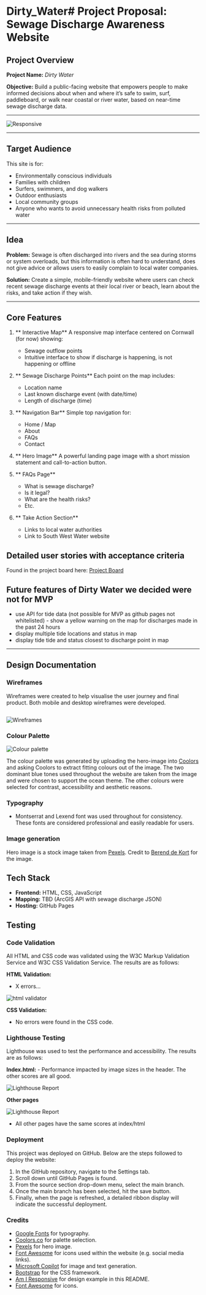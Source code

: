 # Dirty_Water# Project Proposal: Sewage Discharge Awareness Website

## Project Overview

**Project Name:** *Dirty Water*

**Objective:** Build a public-facing website that empowers people to make informed decisions about when and where it’s safe to swim, surf, paddleboard, or walk near coastal or river water, based on near-time sewage discharge data.

---

![Responsive](/assets/images/Responsive_image2.png)

---

## Target Audience

This site is for:

- Environmentally conscious individuals
- Families with children
- Surfers, swimmers, and dog walkers
- Outdoor enthusiasts
- Local community groups
- Anyone who wants to avoid unnecessary health risks from polluted water

---

## Idea

**Problem:**
Sewage is often discharged into rivers and the sea during storms or system overloads, but this information is often hard to understand, does not give advice or allows users to easily complain to local water companies.

**Solution:**
Create a simple, mobile-friendly website where users can check recent sewage discharge events at their local river or beach, learn about the risks, and take action if they wish.

---

##  Core Features

1. ** Interactive Map**
   A responsive map interface centered on Cornwall (for now) showing:
   - Sewage outflow points
   - Intuitive interface to show if discharge is happening, is not happening or offline

2. ** Sewage Discharge Points**
   Each point on the map includes:
   - Location name
   - Last known discharge event (with date/time)
   - Length of discharge (time)

3. ** Navigation Bar**
   Simple top navigation for:
   - Home / Map
   - About
   - FAQs
   - Contact

4. ** Hero Image**
   A powerful landing page image with a short mission statement and call-to-action button.

5. ** FAQs Page**
   - What is sewage discharge?
   - Is it legal?
   - What are the health risks?
   - Etc.

6. ** Take Action Section**
   - Links to local water authorities
   - Link to South West Water website


## __Detailed user stories with acceptance criteria__

Found in the project board here: [Project Board](https://github.com/users/Pezz-x/projects/4)



## __Future features of Dirty Water we decided were not for MVP__

   - use API for tide data (not possible for MVP as github pages not whitelisted)
    - show a yellow warning on the map for discharges made in the past 24 hours
   - display multiple tide locations and status in map
   - display tide tide and status closest to discharge point in map



---


## __Design Documentation__

### __Wireframes__
Wireframes were created to help visualise the user journey and final product. Both mobile and desktop wireframes were developed.

<img>

![Wireframes](/assets/images/DirtyWater%20-%20wireframe.png)

 ### __Colour Palette__
![Colour palette](/assets/images/readmedocumentation/palette.png)

The colour palette was generated by uploading the hero-image into [Coolors](https://coolors.co/) and asking Coolors to extract fitting colours out of the image. The two dominant blue tones used throughout the website are taken from the image and were chosen to support the ocean theme. The other colours were selected for contrast, accessibility and aesthetic reasons.

### __Typography__
- Montserrat and Lexend font was used throughout for consistency. These fonts are considered professional and easily readable for users.

### __Image generation__
Hero image is a stock image taken from [Pexels](https://www.pexels.com/). Credit to [Berend de Kort](https://www.pexels.com/@berend/) for the image.


## Tech Stack

- **Frontend:** HTML, CSS, JavaScript
- **Mapping:** TBD (ArcGIS API with sewage discharge JSON)
- **Hosting:** GitHub Pages

## __Testing__

### __Code Validation__

All HTML and CSS code was validated using the W3C Markup Validation Service and W3C CSS Validation Service. The results are as follows:

__HTML Validation:__
- X errors...

![html validator](/assets/images...)

__CSS Validation:__
- No errors were found in the CSS code.

### __Lighthouse Testing__

Lighthouse was used to test the performance and accessibility. The results are as follows:

__Index.html:__
    - Performance impacted by image sizes in the header. The other scores are all good.

![Lighthouse Report](/assets/images/Lighthouse...)

__Other pages__

![Lighthouse Report](/assets/images...)

- All other pages have the same scores at index/html


### __Deployment__

This project was deployed on GitHub. Below are the steps followed to deploy the website:
1. In the GitHub repository, navigate to the Settings tab.
2. Scroll down until GitHub Pages is found.
3. From the source section drop-down menu, select the main branch.
4. Once the main branch has been selected, hit the save button.
5. Finally, when the page is refreshed, a detailed ribbon display will indicate the successful deployment.


### Credits

- [Google Fonts](https://fonts.google.com/) for typography.
- [Coolors.co](https://coolors.co/) for palette selection.
- [Pexels](https://www.pexels.com/) for hero image.
- [Font Awesome](https://fontawesome.com/) for icons used within the website (e.g. social media links).
- [Microsoft Copilot](https://copilot.microsoft.com/) for image and text generation.
- [Bootstrap](https://getbootstrap.com/) for the CSS framework.
- [Am I Responsive](https://ui.dev/amiresponsive) for design example in this README.
- [Font Awesome](https://fontawesome.com/) for icons.


